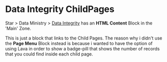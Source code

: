# Data Integrity ChildPages

Star > Data Ministry > [Data Integrity](https://rock.vrl.church/page/1801) has an **HTML Content** Block in the 'Main' Zone.

This is just a block that links to the Child Pages. The reason why i didn't use the **Page Menu** Block instead is because i wanted to have the option of using Lava in order to show a badge-pill that shows the number of records that you could find inside each child page.